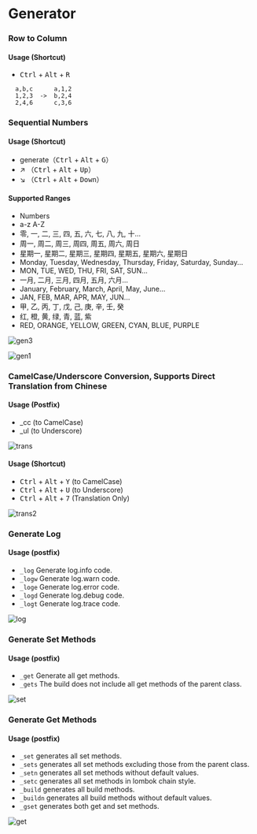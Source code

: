 # Generator
### Row to Column
#### Usage (Shortcut)
- <kbd>Ctrl</kbd> + <kbd>Alt</kbd> + <kbd>R</kbd>
```
  a,b,c      a,1,2
  1,2,3  ->  b,2,4
  2,4,6      c,3,6
```

### Sequential Numbers
#### Usage (Shortcut)
- generate（<kbd>Ctrl</kbd> + <kbd>Alt</kbd> + <kbd>G</kbd>）
- ↗ （<kbd>Ctrl</kbd> + <kbd>Alt</kbd> + <kbd>Up</kbd>）
- ↘ （<kbd>Ctrl</kbd> + <kbd>Alt</kbd> + <kbd>Down</kbd>）

#### Supported Ranges
- Numbers
- a-z A-Z
- 零, 一, 二, 三, 四, 五, 六, 七, 八, 九, 十...
- 周一, 周二, 周三, 周四, 周五, 周六, 周日
- 星期一, 星期二, 星期三, 星期四, 星期五, 星期六, 星期日
- Monday, Tuesday, Wednesday, Thursday, Friday, Saturday, Sunday...
- MON, TUE, WED, THU, FRI, SAT, SUN...
- 一月, 二月, 三月, 四月, 五月, 六月...
- January, February, March, April, May, June...
- JAN, FEB, MAR, APR, MAY, JUN...
- 甲, 乙, 丙, 丁, 戊, 己, 庚, 辛, 壬, 癸
- 红, 橙, 黄, 绿, 青, 蓝, 紫
- RED, ORANGE, YELLOW, GREEN, CYAN, BLUE, PURPLE

![gen3](https://github.com/pursue-wind/intellij-plugin-bobobox/assets/40025981/afd094c2-cc2a-4cb1-9747-3487c523effb)

![gen1](https://github.com/pursue-wind/intellij-plugin-bobobox/assets/40025981/a2b0e97d-4c88-4a32-bea3-f275de9478ca)


### CamelCase/Underscore Conversion, Supports Direct Translation from Chinese
#### Usage (Postfix)
- _cc (to CamelCase)
- _ul (to Underscore)

![trans](https://github.com/pursue-wind/intellij-plugin-bobobox/assets/40025981/0e3948eb-168b-4451-a9dd-dc00608df25e)
#### Usage (Shortcut)
- <kbd>Ctrl</kbd> + <kbd>Alt</kbd> + <kbd>Y</kbd> (to CamelCase)
- <kbd>Ctrl</kbd> + <kbd>Alt</kbd> + <kbd>U</kbd> (to Underscore)
- <kbd>Ctrl</kbd> + <kbd>Alt</kbd> + <kbd>7</kbd> (Translation Only)

![trans2](https://github.com/pursue-wind/intellij-plugin-bobobox/assets/40025981/135fb9d2-b04e-4937-af0c-696663ca3980)

### Generate Log
#### Usage (postfix)
- `_log` Generate log.info code.
- `_logw` Generate log.warn code.
- `_loge` Generate log.error code.
- `_logd` Generate log.debug code.
- `_logt` Generate log.trace code.

![log](https://github.com/pursue-wind/intellij-plugin-bobobox/assets/40025981/bbda7f9d-db5e-4640-a914-8a4aa1870650)

### Generate Set Methods
#### Usage (postfix)
- `_get` Generate all get methods.
- `_gets` The build does not include all get methods of the parent class.

![set](https://github.com/pursue-wind/intellij-plugin-bobobox/assets/40025981/84a57115-4155-4122-a0ea-72a6aee9ac5e)

### Generate Get Methods
#### Usage (postfix)
- `_set` generates all set methods.
- `_sets` generates all set methods excluding those from the parent class.
- `_setn` generates all set methods without default values.
- `_setc` generates all set methods in lombok chain style.
- `_build` generates all build methods.
- `_buildn` generates all build methods without default values.
- `_gset` generates both get and set methods.

![get](https://github.com/pursue-wind/intellij-plugin-bobobox/assets/40025981/d9b9b4ed-21e0-40e2-a943-0f279cf7e263)

